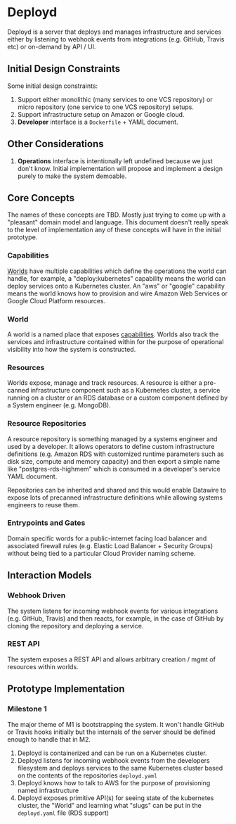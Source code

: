 # Deployd

Deployd is a server that deploys and manages infrastructure and services either by listening to webhook events from integrations (e.g. GitHub, Travis etc) or on-demand by API / UI.

## Initial Design Constraints

Some initial design constraints:

1. Support either monolithic (many services to one VCS repository) or micro repository (one service to one VCS repository) setups.
2. Support infrastructure setup on Amazon or Google cloud.
3. **Developer** interface is a `Dockerfile` + YAML document.

## Other Considerations

1. **Operations** interface is intentionally left undefined because we just don't know. Initial implementation will propose and implement a design purely to make the system demoable.

## Core Concepts

The names of these concepts are TBD. Mostly just trying to come up with a "pleasant" domain model and language. This document doesn't really speak to the level of implementation any of these concepts will have in the initial prototype.

### Capabilities

[Worlds](#worlds) have multiple capabilities which define the operations the world can handle, for example, a "deploy:kubernetes" capability means the world can deploy services onto a Kubernetes cluster. An "aws" or "google" capability means the world knows how to provision and wire Amazon Web Services or Google Cloud Platform resources.

### World

A world is a named place that exposes [capabilities](#capability). Worlds also track the services and infrastructure contained within for the purpose of operational visibility into how the system is constructed.

### Resources

Worlds expose, manage and track resources. A resource is either a pre-canned infrastructure component such as a Kubernetes cluster, a service running on a cluster or an RDS database or a custom component defined by a System engineer (e.g. MongoDB).

### Resource Repositories

A resource repository is something managed by a systems engineer and used by a developer. It allows operators to define custom infrastructure definitions (e.g. Amazon RDS with customized runtime parameters such as disk size, compute and memory capacity) and then export a simple name like "postgres-rds-highmem" which is consumed in a developer's service YAML document.

Repositories can be inherited and shared and this would enable Datawire to expose lots of precanned infrastructure definitions while allowing systems engineers to reuse them.

### Entrypoints and Gates

Domain specific words for a public-internet facing load balancer and associated firewall rules (e.g. Elastic Load Balancer + Security Groups) without being tied to a particular Cloud Provider naming scheme.

## Interaction Models

### Webhook Driven

The system listens for incoming webhook events for various integrations (e.g. GitHub, Travis) and then reacts, for example, in the case of GitHub by cloning the repository and deploying a service.

### REST API

The system exposes a REST API and allows arbitrary creation / mgmt of resources within worlds.

## Prototype Implementation

### Milestone 1

The major theme of M1 is bootstrapping the system. It won't handle GitHub or Travis hooks initially but the internals of the server should be defined enough to handle that in M2.

1. Deployd is containerized and can be run on a Kubernetes cluster.
2. Deployd listens for incoming webhook events from the developers filesystem and deploys services to the same Kubernetes cluster based on the contents of the repositories `deployd.yaml`
3. Deployd knows how to talk to AWS for the purpose of provisioning named infrastructure
4. Deployd exposes primitive API(s) for seeing state of the kubernetes cluster, the "World" and learning what "slugs" can be put in the `deployd.yaml` file (RDS support)
